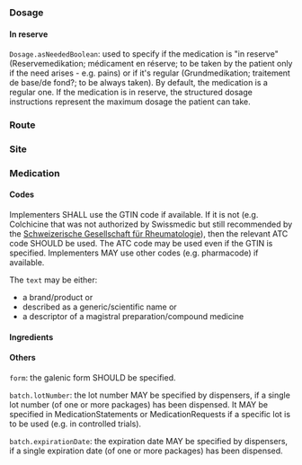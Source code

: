 ### Dosage

#### In reserve
`Dosage.asNeededBoolean`: used to specify if the medication is "in reserve" (Reservemedikation; médicament en réserve; to be taken by the patient only if the need arises - e.g. pains) or if it's regular (Grundmedikation; traitement de base/de fond?; to be always taken).
By default, the medication is a regular one.
If the medication is in reserve, the structured dosage instructions represent the maximum dosage the patient can take.

### Route

### Site

### Medication

#### Codes

Implementers SHALL use the GTIN code if available. If it is not (e.g. Colchicine that was not authorized by Swissmedic but still recommended by the
[Schweizerische Gesellschaft für Rheumatologie](https://www.rheuma-net.ch/de/dok/sgr-dokumente/behandlung/therapie/other-therapies/519-colchicin/file)),
then the relevant ATC code SHOULD be used.
The ATC code may be used even if the GTIN is specified.
Implementers MAY use other codes (e.g. pharmacode) if available.

The `text` may be either:

- a brand/product or
- described as a generic/scientific name or 
- a descriptor of a magistral preparation/compound medicine

#### Ingredients

#### Others

`form`: the galenic form SHOULD be specified.

`batch.lotNumber`: the lot number MAY be specified by dispensers, if a single lot number (of one or more packages) has been dispensed.
It MAY be specified in MedicationStatements or MedicationRequests if a specific lot is to be used (e.g. in controlled trials).

`batch.expirationDate`: the expiration date MAY be specified by dispensers, if a single expiration date (of one or more packages) has been dispensed.
